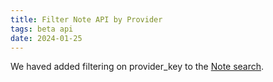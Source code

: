 ```yaml
---
title: Filter Note API by Provider
tags: beta api
date: 2024-01-25
---
```


We haved added filtering on provider_key to the [Note search](/api/note/#search).

